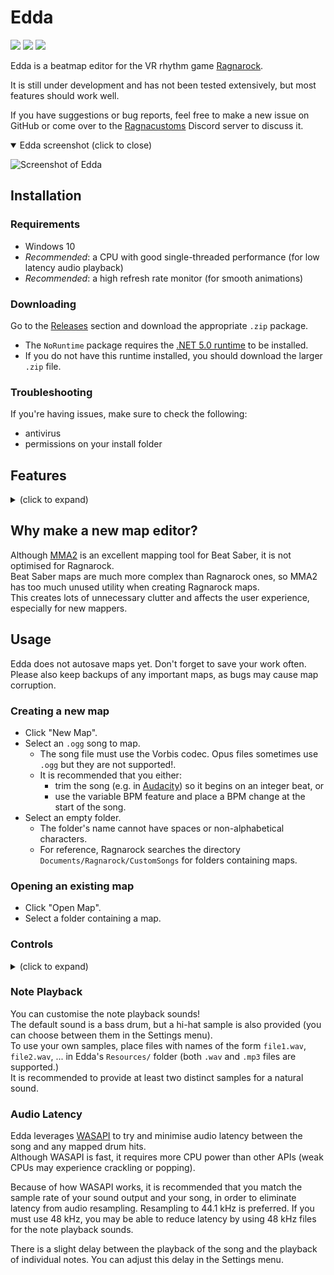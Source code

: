 # Edda

<img src="https://img.shields.io/github/v/release/PKBeam/Edda"> <img src="https://img.shields.io/github/downloads/PKBeam/Edda/total"> <img src="https://img.shields.io/github/downloads/PKBeam/Edda/latest/total"> 


Edda is a beatmap editor for the VR rhythm game [Ragnarock](https://www.ragnarock-vr.com/home).  

It is still under development and has not been tested extensively, but most features should work well.  

If you have suggestions or bug reports, feel free to make a new issue on GitHub or come over to the [Ragnacustoms](https://ragnacustoms.com/) Discord server to discuss it.

<details open>
  <summary>Edda screenshot (click to close)</summary>

  ![Screenshot of Edda](https://i.imgur.com/Zt5228E.png)
</details>

## Installation

### Requirements
- Windows 10  
- *Recommended*: a CPU with good single-threaded performance (for low latency audio playback)
- *Recommended*: a high refresh rate monitor (for smooth animations)

### Downloading
Go to the [Releases](https://github.com/PKBeam/Edda/releases/latest) section and download the appropriate `.zip` package.
- The `NoRuntime` package requires the [.NET 5.0 runtime](https://dotnet.microsoft.com/download/dotnet/5.0/runtime) to be installed.
- If you do not have this runtime installed, you should download the larger `.zip` file.

### Troubleshooting
If you're having issues, make sure to check the following:
- antivirus
- permissions on your install folder  

## Features
<details>
  <summary>(click to expand)</summary>
  
  - Edit/change the following:
    - Song name
    - Artist name
    - Mapper name
    - Song BPM
    - Song start time offset
    - In-game environment (e.g. Midgard, Alfheim, ...)
    - Song file
    - Cover image
    - Map difficulties
      - Difficulty level (1-10)
      - Medal distances
      - Note jump speed  
  - Edit existing Ragnarock maps or create new ones
    - Listen to the entire map with audio and mapped drum hits
       - Customise the note playback sound
       - Notes are marked with the same rune that would appear in-game
       - Change the relative volumes of the song and mapped notes
    - Variable BPM support
    - Customise the editor grid
      - Toggle note placements snapping to grid
      - Change the beat division
      - Add a global offset 
        - this is not recommended - it causes incorrect runes to appear on notes
      - Change the spacing of the grid
      - Overlay the audio waveform of the song with the editor grid
    - Add and delete notes
    - Select multiple notes by dragging with the mouse
    - Operate on selected notes
      - Cut, copy, paste
      - Move up, down, left or right
      - Mirror notes
    - Undo and redo edits
    - Create bookmarks for easy navigation
  - In-built BPM finding tool
    - Press a key to a song's beat to automatically calculate its BPM
</details>

## Why make a new map editor?

Although [MMA2](https://github.com/Shadnix-was-taken/MediocreMapper) is an excellent mapping tool for Beat Saber, it is not optimised for Ragnarock.  
Beat Saber maps are much more complex than Ragnarock ones, so MMA2 has too much unused utility when creating Ragnarock maps.  
This creates lots of unnecessary clutter and affects the user experience, especially for new mappers.

## Usage

Edda does not autosave maps yet. Don't forget to save your work often.  
Please also keep backups of any important maps, as bugs may cause map corruption.  

### Creating a new map
- Click "New Map".
- Select an `.ogg` song to map.
   - The song file must use the Vorbis codec. Opus files sometimes use `.ogg` but they are not supported!.
   - It is recommended that you either:
     - trim the song (e.g. in [Audacity](https://www.audacityteam.org/)) so it begins on an integer beat, or  
     - use the variable BPM feature and place a BPM change at the start of the song.
- Select an empty folder.
  - The folder's name cannot have spaces or non-alphabetical characters.
  - For reference, Ragnarock searches the directory `Documents/Ragnarock/CustomSongs` for folders containing maps.

### Opening an existing map
- Click "Open Map".
- Select a folder containing a map.

### Controls

<details>
  <summary>(click to expand)</summary>
  
#### Mouse
- Click and drag to select multiple notes.
- Left-click to place a new note or to select an existing note.
- Shift + Left-click to add a note to the selection.
- Right-click to remove a note or to clear the selection.
  
- Double-click a bookmark to rename it.
- Right-click a bookmark to delete it.

#### Keyboard
- Ctrl-N: New Map
- Ctrl-O: Open Map
- Ctrl-S: Save Map
- Ctrl-A: Select All
- Ctrl-C: Copy Selection
- Ctrl-X: Cut Selection
- Ctrl-V: Paste Clipboard
  - Notes will be pasted on the same row the mouse is currently over.
- Ctrl-M: Mirror Selection
- Ctrl-Z: Undo Edit
- Ctrl-Y: Redo Edit
  - (Ctrl-Shift-Z is also supported)
- Ctrl-B: Add Bookmark
  - The location of the bookmark is based on your mouse position.
  - You can add a bookmark using either the central mapping area or the navigational waveform on the right.

- Ctrl-[: Toggle left dock
- Ctrl-]: Toggle right dock
  
- Shift-Up: Move selection one gridline forwards
- Shift-Down: Move selection one gridline backwards
- Shift-Left: Move selection one column to the left
- Shift-Right: Move selection one column to the left
- Ctrl-Up: Move selection one beat forwards
- Ctrl-Down: Move selection one beat backwards

- Delete: Delete selected notes
- Escape: Unselect all notes
- Space: Play/pause song
</details>

### Note Playback
You can customise the note playback sounds!  
The default sound is a bass drum, but a hi-hat sample is also provided (you can choose between them in the Settings menu).  
To use your own samples, place files with names of the form `file1.wav`, `file2.wav`, ... in Edda's `Resources/` folder (both `.wav` and `.mp3` files are supported.)  
It is recommended to provide at least two distinct samples for a natural sound.  

### Audio Latency
Edda leverages [WASAPI](https://docs.microsoft.com/en-us/windows/win32/coreaudio/wasapi) to try and minimise audio latency between the song and any mapped drum hits.  
Although WASAPI is fast, it requires more CPU power than other APIs (weak CPUs may experience crackling or popping).  

Because of how WASAPI works, it is recommended that you match the sample rate of your sound output and your song, in order to eliminate latency from audio resampling. Resampling to 44.1 kHz is preferred. If you must use 48 kHz, you may be able to reduce latency by using 48 kHz files for the note playback sounds.  

There is a slight delay between the playback of the song and the playback of individual notes. You can adjust this delay in the Settings menu.  
